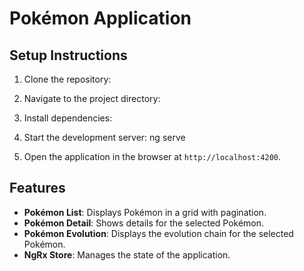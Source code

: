 # Pokémon Application

## Setup Instructions

1. Clone the repository:

2. Navigate to the project directory:

3. Install dependencies:

4. Start the development server: ng serve


5. Open the application in the browser at `http://localhost:4200`.

## Features
- **Pokémon List**: Displays Pokémon in a grid with pagination.
- **Pokémon Detail**: Shows details for the selected Pokémon.
- **Pokémon Evolution**: Displays the evolution chain for the selected Pokémon.
- **NgRx Store**: Manages the state of the application.
